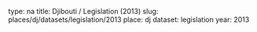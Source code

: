 type: na
title: Djibouti / Legislation (2013)
slug: places/dj/datasets/legislation/2013
place: dj
dataset: legislation
year: 2013
